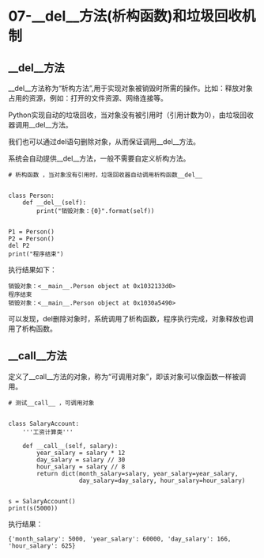 # 07-__del__方法(析构函数)和垃圾回收机制


## __del__方法

__del__方法称为“析构方法”,用于实现对象被销毁时所需的操作。比如：释放对象占用的资源，例如：打开的文件资源、网络连接等。

Python实现自动的垃圾回收，当对象没有被引用时（引用计数为0），由垃圾回收器调用__del__方法。


我们也可以通过del语句删除对象，从而保证调用__del__方法。

系统会自动提供__del__方法，一般不需要自定义析构方法。

```
# 析构函数 ，当对象没有引用时，垃圾回收器自动调用析构函数__del__


class Person:
    def __del__(self):
        print("销毁对象：{0}".format(self))


P1 = Person()
P2 = Person()
del P2
print("程序结束")

```

执行结果如下：
```
销毁对象：<__main__.Person object at 0x1032133d0>
程序结束
销毁对象：<__main__.Person object at 0x1030a5490>
```

可以发现，del删除对象时，系统调用了析构函数，程序执行完成，对象释放也调用了析构函数。



## __call__方法

定义了__call__方法的对象，称为“可调用对象”，即该对象可以像函数一样被调用。

```
# 测试__call__ ，可调用对象


class SalaryAccount:
    '''工资计算类'''

    def __call__(self, salary):
        year_salary = salary * 12
        day_salary = salary // 30
        hour_salary = salary // 8
        return dict(month_salary=salary, year_salary=year_salary,
                    day_salary=day_salary, hour_salary=hour_salary)


s = SalaryAccount()
print(s(5000))

```

执行结果：
```
{'month_salary': 5000, 'year_salary': 60000, 'day_salary': 166, 'hour_salary': 625}
```